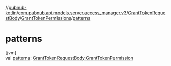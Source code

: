 //[pubnub-kotlin](../../../../index.md)/[com.pubnub.api.models.server.access_manager.v3](../../index.md)/[GrantTokenRequestBody](../index.md)/[GrantTokenPermissions](index.md)/[patterns](patterns.md)

# patterns

[jvm]\
val [patterns](patterns.md): [GrantTokenRequestBody.GrantTokenPermission](../-grant-token-permission/index.md)
